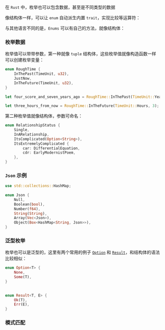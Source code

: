 
在 `Rust` 中，枚举也可以包含数据，甚至是不同类型的数据

像结构体一样，可以让 `enum` 自动派生内置 `trait`，实现比较等运算符：

与其他语言不同的是，`Enums` 可以有自己的方法，就像结构体：

### 枚举数据

枚举值可以带带参数，第一种就像 `tuple` 结构体，这些枚举值就像构造函数一样可以创建枚举变量：

``` rust
enum RoughTime {  
    InThePast(TimeUnit, u32),  
    JustNow,  
    InTheFuture(TimeUnit, u32),  
}  
  
let four_score_and_seven_years_ago = RoughTime::InThePast(TimeUnit::Years, 4 * 20 + 7);  
  
let three_hours_from_now = RoughTime::InTheFuture(TimeUnit::Hours, 3);
```

第二种枚举值就像结构体，参数可命名：

``` rust
enum RelationshipStatus {  
    Single,  
    InARelationship,  
    ItsComplicated(Option<String>),  
    ItsExtremelyComplicated {  
        car: DifferentialEquation,  
        cdr: EarlyModernistPoem,  
    },  
}
```

### `Json` 示例

```rust
use std::collections::HashMap;  
  
enum Json {  
    Null,  
    Boolean(bool),  
    Number(f64),  
    String(String),  
    Array(Vec<Json>),  
    Object(Box<HashMap<String, Json>>),  
}
```

### 泛型枚举

枚举也可以是泛型的，这里有两个常用的例子 [`Option`](https://doc.rust-lang.org/std/option/enum.Option.html) 和 [`Result`](https://doc.rust-lang.org/std/result/enum.Result.html)，和结构体的语法比较相似：

```rust
enum Option<T> {  
    None,  
    Some(T),  
}  
  
  
enum Result<T, E> {  
    Ok(T),  
    Err(E),  
}
```

### 模式匹配

